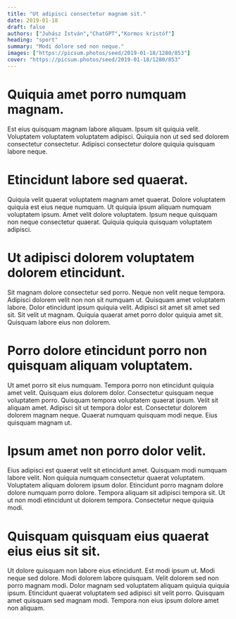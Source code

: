 ```yaml
---
title: "Ut adipisci consectetur magnam sit."
date: 2019-01-18
draft: false 
authors: ["Juhász István","ChatGPT","Kormos kristóf"]
heading: "sport"
summary: "Modi dolore sed non neque."
images: ["https://picsum.photos/seed/2019-01-18/1280/853"]
cover: "https://picsum.photos/seed/2019-01-18/1280/853"
---
```

# Quiquia amet porro numquam magnam.        
Est eius quisquam magnam labore aliquam. Ipsum sit quiquia velit. Voluptatem voluptatem voluptatem adipisci. Quiquia non ut sed sed dolorem consectetur consectetur. Adipisci consectetur dolore quiquia quisquam labore neque.

# Etincidunt labore sed quaerat.        
Quiquia velit quaerat voluptatem magnam amet quaerat. Dolore voluptatem quiquia est eius neque numquam. Ut quiquia ipsum aliquam numquam voluptatem ipsum. Amet velit dolore voluptatem. Ipsum neque quisquam non neque consectetur quaerat. Quiquia quiquia quisquam voluptatem adipisci.

# Ut adipisci dolorem voluptatem dolorem etincidunt.        
Sit magnam dolore consectetur sed porro. Neque non velit neque tempora. Adipisci dolorem velit non non sit numquam ut. Quisquam amet voluptatem labore. Dolor etincidunt ipsum quiquia velit. Adipisci sit amet sit amet sed sit. Sit velit ut magnam. Quiquia quaerat amet porro dolor quiquia amet sit. Quisquam labore eius non dolorem.

# Porro dolore etincidunt porro non quisquam aliquam voluptatem.        
Ut amet porro sit eius numquam. Tempora porro non etincidunt quiquia amet velit. Quisquam eius dolorem dolor. Consectetur quisquam neque voluptatem porro. Quisquam tempora voluptatem quaerat ipsum. Velit sit aliquam amet. Adipisci sit ut tempora dolor est. Consectetur dolorem dolorem magnam neque. Quaerat numquam quisquam modi neque. Eius quisquam magnam ut.

# Ipsum amet non porro dolor velit.        
Eius adipisci est quaerat velit sit etincidunt amet. Quisquam modi numquam labore velit. Non quiquia numquam consectetur quaerat voluptatem. Voluptatem aliquam dolorem ipsum dolor. Etincidunt porro magnam dolore dolore numquam porro dolore. Tempora aliquam sit adipisci tempora sit. Ut ut non modi etincidunt ut dolorem tempora. Consectetur neque quiquia modi.

# Quisquam quisquam eius quaerat eius eius sit sit.        
Ut dolore quisquam non labore eius etincidunt. Est modi ipsum ut. Modi neque sed dolore. Modi dolorem labore quisquam. Velit dolorem sed non porro magnam modi. Dolor magnam sed voluptatem aliquam quiquia quiquia ipsum. Etincidunt quaerat voluptatem sed adipisci sit velit porro. Quisquam amet quisquam sed magnam modi. Tempora non eius ipsum dolore amet non aliquam.


